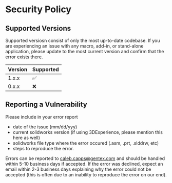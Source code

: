# Security Policy

## Supported Versions

Supported versiosn consist of only the most up-to-date codebase. If
you are experiencing an issue with any macro, add-in, or stand-alone 
application, please update to the most current version and confirm
that the error exists there.

| Version | Supported          |
| ------- | ------------------ |
| 1.x.x   | :white_check_mark: |
| 0.x.x   | :x:                |

## Reporting a Vulnerability

Please include in your error report
* date of the issue (mm/dd/yyy)
* current solidworks version (if using 3DExperience, please mention this here as well)
* solidworks file type where the error occured (.asm, .prt, .slddrw, etc)
* steps to reproduce the error.


Errors can be reported to caleb.capps@gentex.com and should be handled within 5-10
business days if accepted. If the error was declined, expect an email within 2-3 business 
days explaining why the error could not be accepted (this is often due to an inability to 
reproduce the error on our end).
